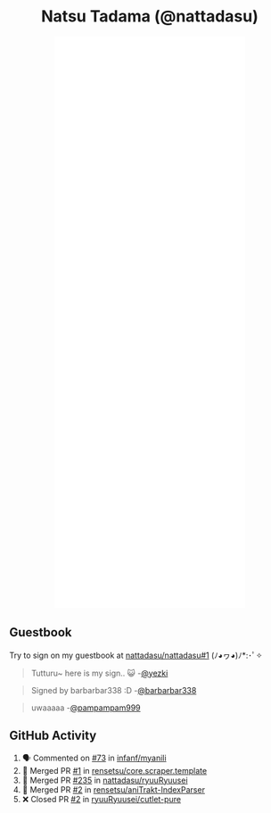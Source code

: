 <div align="center">

# Natsu Tadama (@nattadasu)

![Github Metrics](github-metrics.svg)
</div>

## Guestbook

Try to sign on my guestbook at [nattadasu/nattadasu#1](https://github.com/nattadasu/nattadasu/issues/1) (ﾉ◕ヮ◕)ﾉ\*:･ﾟ✧

<!--START:guestbook-->
> Tutturu~  here is my sign.. :smiley_cat: 
> -[@yezki](https://github.com/yezki)

> Signed by barbarbar338 :D
> -[@barbarbar338](https://github.com/barbarbar338)

> uwaaaaa
> -[@pampampam999](https://github.com/pampampam999)
<!--END:guestbook-->

## GitHub Activity
<!--START_SECTION:activity-->
1. 🗣 Commented on [#73](https://github.com/infanf/myanili/issues/73#issuecomment-2067171318) in [infanf/myanili](https://github.com/infanf/myanili)
2. 🎉 Merged PR [#1](https://github.com/rensetsu/core.scraper.template/pull/1) in [rensetsu/core.scraper.template](https://github.com/rensetsu/core.scraper.template)
3. 🎉 Merged PR [#235](https://github.com/nattadasu/ryuuRyuusei/pull/235) in [nattadasu/ryuuRyuusei](https://github.com/nattadasu/ryuuRyuusei)
4. 🎉 Merged PR [#2](https://github.com/rensetsu/aniTrakt-IndexParser/pull/2) in [rensetsu/aniTrakt-IndexParser](https://github.com/rensetsu/aniTrakt-IndexParser)
5. ❌ Closed PR [#2](https://github.com/ryuuRyuusei/cutlet-pure/pull/2) in [ryuuRyuusei/cutlet-pure](https://github.com/ryuuRyuusei/cutlet-pure)
<!--END_SECTION:activity-->
